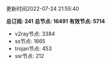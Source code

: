 更新时间2022-07-24 21:55:40

**总订阅: 241**
**总节点: 16491**
**有效节点: 5714**
- v2ray节点: 3384
- ss节点: 1665
- trojan节点: 453
- ssr节点: 212
